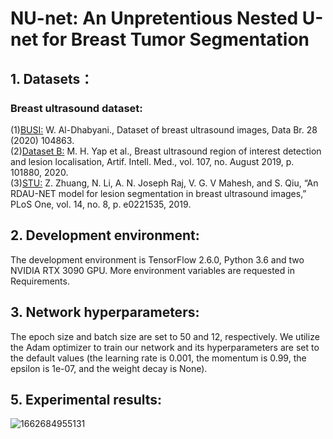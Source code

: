 #  NU-net: An Unpretentious Nested U-net for Breast Tumor Segmentation

## 1. Datasets：
### Breast ultrasound dataset:
(1)[BUSI:](https://doi.org/10.1016/j.dib.2019.104863) W. Al-Dhabyani., Dataset of breast ultrasound images, Data Br. 28 (2020) 104863.  
(2)[Dataset B:](https://doi.org/10.1016/j.artmed.2020.101880) M. H. Yap et al., Breast ultrasound region of interest detection and lesion localisation, Artif. Intell. Med., vol. 107, no. August 2019, p. 101880, 2020.  
(3)[STU:](https://doi.org/10.1371/journal.pone.0221535) Z. Zhuang, N. Li, A. N. Joseph Raj, V. G. V Mahesh, and S. Qiu, “An RDAU-NET model for lesion segmentation in breast ultrasound images,” PLoS One, vol. 14, no. 8, p. e0221535, 2019.  

## 2. Development environment:
The development environment is TensorFlow 2.6.0, Python 3.6 and two NVIDIA RTX 3090 GPU. More environment variables are requested in Requirements.
	
## 3. Network hyperparameters:
The epoch size and batch size are set to 50 and 12, respectively. We utilize the Adam optimizer to train our network and its hyperparameters are set to the default values (the learning rate is 0.001, the momentum is 0.99, the epsilon is 1e-07, and the weight decay is None).



## 5. Experimental results:

![1662684955131](https://user-images.githubusercontent.com/52651150/189250438-bd4178e4-b4cd-4909-b09c-51d4338dc011.png)

